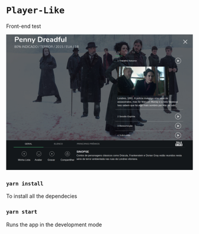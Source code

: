 # `Player-Like`
Front-end test 

![image info](./public/Player-Like.png)

### `yarn install`
To install all the dependecies

### `yarn start`
Runs the app in the development mode

